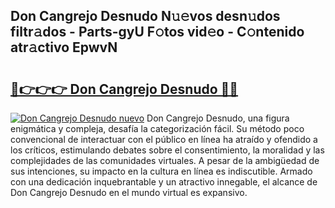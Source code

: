 ## Don Cangrejo Desnudo N𝚞𝚎vos desn𝚞dos filtr𝚊dos - Parts-gyU F𝚘tos vid𝚎o - C𝚘ntenido atr𝚊ctivo EpwvN

# <h2><a href="http://mb1k23i.tromn.icu/?c=Don+Cangrejo+Desnudo">🔗👉👉👉 Don Cangrejo Desnudo 🔗🔗</a></h2>

[![Don Cangrejo Desnudo nuevo](https://i.imgur.com/pEAQMta.gif)](http://mb1k23i.tromn.icu/?c=Don+Cangrejo+Desnudo)
Don Cangrejo Desnudo, una figura enigmática y compleja, desafía la categorización fácil. Su método poco convencional de interactuar con el público en línea ha atraído y ofendido a los críticos, estimulando debates sobre el consentimiento, la moralidad y las complejidades de las comunidades virtuales. A pesar de la ambigüedad de sus intenciones, su impacto en la cultura en línea es indiscutible. Armado con una dedicación inquebrantable y un atractivo innegable, el alcance de Don Cangrejo Desnudo en el mundo virtual es expansivo.
